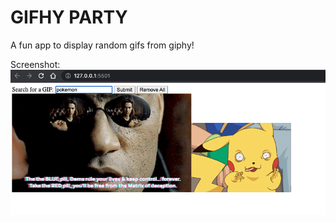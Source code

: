 # GIFHY PARTY

A fun app to display random gifs from giphy!

Screenshot:
<img src="screenshots/preview.png"></img>